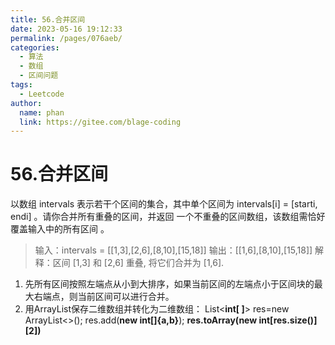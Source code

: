 ```yaml
---
title: 56.合并区间
date: 2023-05-16 19:12:33
permalink: /pages/076aeb/
categories: 
  - 算法
  - 数组
  - 区间问题
tags: 
  - Leetcode
author: 
  name: phan
  link: https://gitee.com/blage-coding
---
```

# 56.合并区间

以数组 intervals 表示若干个区间的集合，其中单个区间为 intervals[i] = [starti, endi] 。请你合并所有重叠的区间，并返回 一个不重叠的区间数组，该数组需恰好覆盖输入中的所有区间 。

> 输入：intervals = [[1,3],[2,6],[8,10],[15,18]]
> 输出：[[1,6],[8,10],[15,18]]
> 解释：区间 [1,3] 和 [2,6] 重叠, 将它们合并为 [1,6].

1. 先所有区间按照左端点从小到大排序，如果当前区间的左端点小于区间块的最大右端点，则当前区间可以进行合并。
2. 用ArrayList保存二维数组并转化为二维数组：
List<**int[ ]**> res=new ArrayList<>();
res.add(**new int[]{a,b}**);
**res.toArray(new int[res.size()][2])**